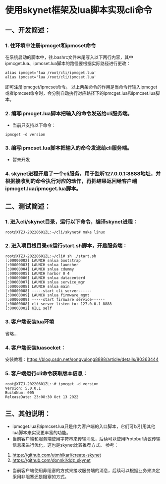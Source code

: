 # 使用skynet框架及lua脚本实现cli命令
## 一、开发简述：
### 1. 往环境中注册ipmcget和ipmcset命令
在系统启动的脚本中，往.bashrc文件末尾写入以下两行内容，其中ipmcget.lua、ipmcset.lua脚本的路径要根据实际路径进行更改：
```
alias ipmcget='lua /root/cli/ipmcget.lua'
alias ipmcset='lua /root/cli/ipmcset.lua'
```
即可注册ipmcget/ipmcset命令。
以上两条命令的作用是当命令行输入ipmcget或者ipmcset命令时，会分别自动执行对应路径下的ipmcget.lua和ipmcset.lua脚本。
### 2. 编写ipmcget.lua脚本把输入的命令发送给cli服务端。
* 当前只支持以下命令：
```
ipmcget -d version
```
### 3. 编写ipmcset.lua脚本把输入的命令发送给cli服务端。
* 暂未开发
### 4. skynet进程开启了一个cli服务，用于监听127.0.0.1:8888地址，并根据接收到的命令执行对应的动作，再把结果返回给客户端ipmcget.lua/ipmcget.lua脚本。

## 二、测试简述：
### 1. 进入cli/skynet目录，运行以下命令，编译skynet进程：
```
root@XTZJ-20220601ZL:~/cli/skynet# make linux
```
### 2. 进入项目根目录cli运行start.sh脚本，开启服务端：
```
root@XTZJ-20220601ZL:~/cli# sh ./start.sh
[:00000002] LAUNCH snlua bootstrap
[:00000003] LAUNCH snlua launcher
[:00000004] LAUNCH snlua cdummy
[:00000005] LAUNCH harbor 0 4
[:00000006] LAUNCH snlua datacenterd
[:00000007] LAUNCH snlua service_mgr
[:00000008] LAUNCH snlua main
[:00000008] -----start cli server------
[:00000009] LAUNCH snlua firmware_mgmt
[:00000009] -----start firmware service------
[:00000008] cli server listen to: 127.0.0.1 8888
[:00000002] KILL self
```
### 3. 客户端安装lua环境
省略...
### 4. 客户端安装luasocket：
安装教程：https://blog.csdn.net/songyulong8888/article/details/80363444
### 5. 客户端运行cli命令获取版本信息：
```
root@XTZJ-20220601ZL:~# ipmcget -d version
Version: 5.0.0.1
BuildNum: 005
ReleaseDate: 23:08:30 Oct 13 2022
```
## 三、其他说明：
* ipmcget.lua和ipmcset.lua只是作为客户端的入口脚本，它们可以引用其他lua脚本来实现更丰富的功能。
* 当前客户端和服务端使用字符串来传输消息，后续可以使用Protobuf协议传输信息来进行优化，这也是skynet比较推荐方式。
参考：
1. https://github.com/utmhikari/create-skynet
2. https://github.com/donnki/ddz_skynet
* 当前客户端使用非阻塞的方式来接收服务端的消息，后续可以根据业务来决定采用非阻塞还是阻塞的方式。